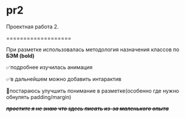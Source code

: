 # pr2

Проектная работа 2.

===================
 
При разметке использовалась методология назначения классов по **БЭМ (bold)**
 

✅подробнее изучилась анимация
 

✅в дальнейшем можно добавить интарактив 
 

🔲постараюсь улучшить понимание в разметке(особенно где нужно обнулять padding/margin)
 


~~*__простите я не знаю что здесь писать из-за маленького опыта__*~~
 